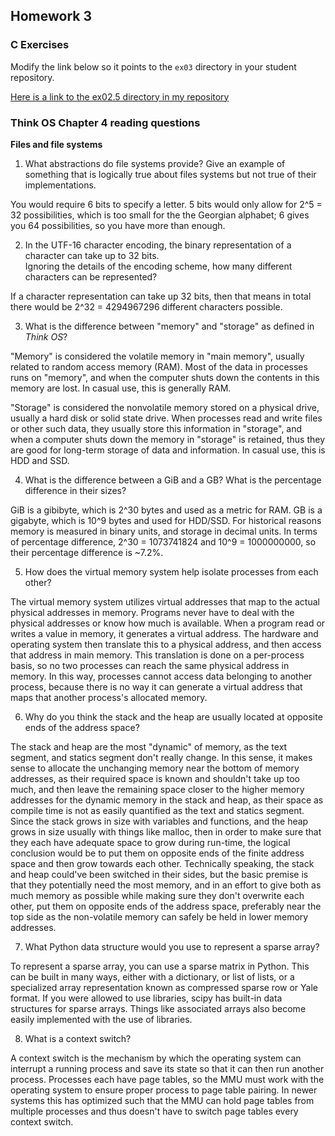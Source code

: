 ## Homework 3

### C Exercises

Modify the link below so it points to the `ex03` directory in your
student repository.

[Here is a link to the ex02.5 directory in my repository](https://github.com/kzhang8850/ExercisesInC/tree/master/exercises/ex02.5)

### Think OS Chapter 4 reading questions

**Files and file systems**

1) What abstractions do file systems provide?  Give an example of something that is logically
true about files systems but not true of their implementations.

You would require 6 bits to specify a letter. 5 bits would only allow for 2^5 = 32 possibilities, which is too small for
the the Georgian alphabet; 6 gives you 64 possibilities, so you have more than enough.

2) In the UTF-16 character encoding, the binary representation of a character can take up to 32 bits.  
Ignoring the details of the encoding scheme, how many different characters can be represented?

If a character representation can take up 32 bits, then that means in total there would be 2^32 = 4294967296 different characters
possible.

3) What is the difference between "memory" and "storage" as defined in *Think OS*?

"Memory" is considered the volatile memory in "main memory", usually related to random access memory (RAM). Most of the data in processes runs on "memory", and
when the computer shuts down the contents in this memory are lost. In casual use, this is generally RAM.

"Storage" is considered the nonvolatile memory stored on a physical drive, usually a hard disk or solid state drive. When processes read and write files or other
such data, they usually store this information in "storage", and when a computer shuts down the memory in "storage" is retained, thus they are
good for long-term storage of data and information. In casual use, this is HDD and SSD.

4) What is the difference between a GiB and a GB?  What is the percentage difference in their sizes?

GiB is a gibibyte, which is 2^30 bytes and used as a metric for RAM. GB is a gigabyte, which is 10^9 bytes and used for HDD/SSD. For historical
reasons memory is measured in binary units, and storage in decimal units. In terms of percentage difference, 2^30 = 1073741824 and 10^9 = 1000000000, so
their percentage difference is ~7.2%.

5) How does the virtual memory system help isolate processes from each other?

The virtual memory system utilizes virtual addresses that map to the actual physical addresses in memory. Programs never have to deal with the physical addresses
or know how much is available. When a program read or writes a value in memory, it generates a virtual address. The hardware and operating system then translate this
to a physical address, and then access that address in main memory. This translation is done on a per-process basis, so no two processes can reach the same physical address in memory. In this way, processes cannot access data belonging to another process, because there is no way it can generate a virtual address that maps that another process's allocated memory.

6) Why do you think the stack and the heap are usually located at opposite ends of the address space?

The stack and heap are the most "dynamic" of memory, as the text segment, and statics segment don't really change. In this sense, it makes sense to allocate the unchanging memory near the bottom of memory addresses, as their required space is known and shouldn't take up too much, and then leave the remaining space closer to the higher memory addresses for the dynamic memory in the stack and heap, as their space as compile time is not as easily quantified as the text and statics segment. Since the stack grows in size with variables and functions, and the heap grows in size usually with things like malloc, then in order to make sure that they each have adequate space to grow during run-time, the logical conclusion would be to put them on opposite ends of the finite address space and then grow towards each other. Technically speaking, the stack and heap could've been switched in their sides, but the basic premise is that they potentially need the most memory, and in an effort to give both as much memory as possible while making sure they don't overwrite each other, put them on opposite ends of the address space, preferably near the top side as the non-volatile memory can safely be held in lower memory addresses.

7) What Python data structure would you use to represent a sparse array?

To represent a sparse array, you can use a sparse matrix in Python. This can be built in many ways, either with a dictionary, or list of lists, or a specialized array representation known as compressed sparse row or Yale format. If you were allowed to use libraries, scipy has built-in data structures for sparse arrays. Things like associated arrays also become easily implemented with the use of libraries.

8) What is a context switch?

A context switch is the mechanism by which the operating system can interrupt a running process and save its state so that it can then run another process. Processes each have page tables, so the MMU must work with the operating system to ensure proper process to page table pairing. In newer systems this has optimized such that the MMU can hold page tables from multiple processes and thus doesn't have to switch page tables every context switch.
